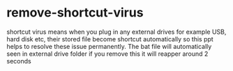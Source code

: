 # remove-shortcut-virus
shortcut virus means when you plug in any external drives for example USB, hard disk etc, their stored file become shortcut automatically so this ppt helps to resolve these issue permanently.
The bat file will automatically seen in external drive folder if you remove this it will reapper around 2 seconds

